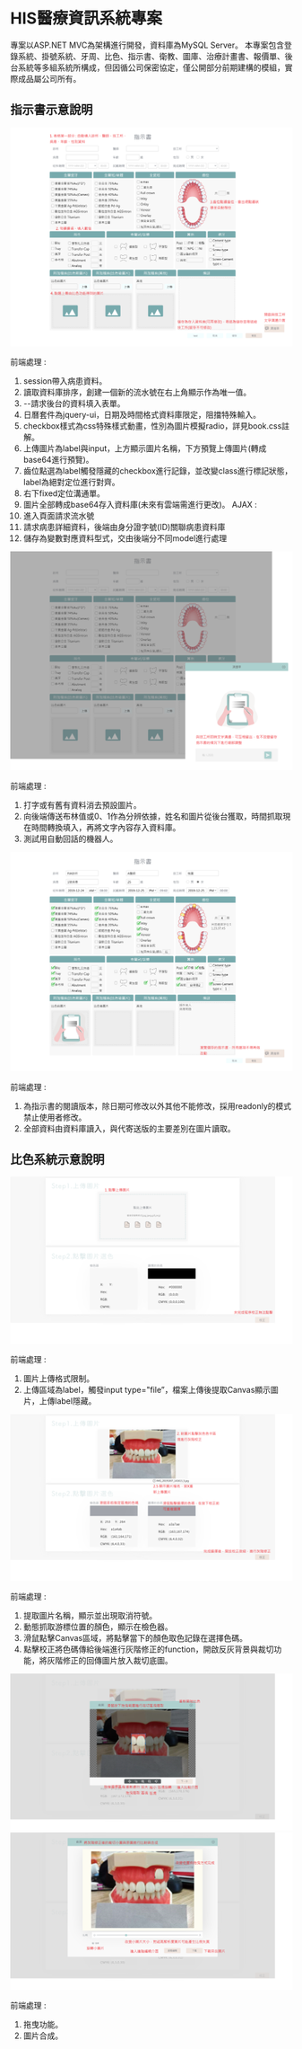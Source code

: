 # HIS醫療資訊系統專案
專案以ASP.NET MVC為架構進行開發，資料庫為MySQL Server。
本專案包含登錄系統、掛號系統、牙周、比色、指示書、衛教、圖庫、治療計畫書、報價單、後台系統等多組系統所構成，但因循公司保密協定，僅公開部分前期建構的模組，實際成品屬公司所有。

## 指示書示意說明
![image](https://github.com/ringfong/HISSystem/blob/master/ReadMeImg/%E6%8C%87%E7%A4%BA%E6%9B%B801.png)

前端處理 : 
1. session帶入病患資料。
2. 讀取資料庫排序，創建一個新的流水號在右上角顯示作為唯一值。
3. --請求後台的資料填入表單。
4. 日曆套件為jquery-ui，日期及時間格式資料庫限定，阻擋特殊輸入。
5. checkbox樣式為css特殊樣式動畫，性別為圖片模擬radio，詳見book.css註解。
6. 上傳圖片為label與input，上方顯示圖片名稱，下方預覽上傳圖片(轉成base64進行預覽)。
7. 齒位點選為label觸發隱藏的checkbox進行記錄，並改變class進行標記狀態，label為絕對定位進行對齊。
8. 右下fixed定位溝通單。
9. 圖片全部轉成base64存入資料庫(未來有雲端需進行更改)。
AJAX :
1. 進入頁面請求流水號
2. 請求病患詳細資料，後端由身分證字號(ID)關聯病患資料庫
3. 儲存為變數對應資料型式，交由後端分不同model進行處理

![image](https://github.com/ringfong/HISSystem/blob/master/ReadMeImg/%E6%8C%87%E7%A4%BA%E6%9B%B802.png)

前端處理 : 
1. 打字或有舊有資料消去預設圖片。
2. 向後端傳送布林值或0、1作為分辨依據，姓名和圖片從後台獲取，時間抓取現在時間轉換填入，再將文字內容存入資料庫。
3. 測試用自動回話的機器人。

![image](https://github.com/ringfong/HISSystem/blob/master/ReadMeImg/%E6%8C%87%E7%A4%BA%E6%9B%B803.png)

前端處理 :
1. 為指示書的閱讀版本，除日期可修改以外其他不能修改，採用readonly的模式禁止使用者修改。
2. 全部資料由資料庫讀入，與代寄送版的主要差別在圖片讀取。

## 比色系統示意說明

![image](https://github.com/ringfong/HISSystem/blob/master/ReadMeImg/%E6%AF%94%E8%89%B2%E8%A3%81%E5%88%8701.png)

前端處理 : 
1. 圖片上傳格式限制。
2. 上傳區域為label，觸發input type="file”，檔案上傳後提取Canvas顯示圖片，上傳label隱藏。

![image](https://github.com/ringfong/HISSystem/blob/master/ReadMeImg/%E6%AF%94%E8%89%B2%E8%A3%81%E5%88%8702.png)

前端處理 :
1. 提取圖片名稱，顯示並出現取消符號。
2. 動態抓取游標位置的顏色，顯示在檢色器。
3. 滑鼠點擊Canvas區域，將點擊當下的顏色取色記錄在選擇色碼。
4. 點擊校正將色碼傳給後端進行灰階修正的function，開啟反灰背景與裁切功能，將灰階修正的回傳圖片放入裁切底圖。

![image](https://github.com/ringfong/HISSystem/blob/master/ReadMeImg/%E6%AF%94%E8%89%B2%E8%A3%81%E5%88%8703.png)
![image](https://github.com/ringfong/HISSystem/blob/master/ReadMeImg/%E6%AF%94%E8%89%B2%E8%A3%81%E5%88%8704.png)

前端處理 :
1. 拖曳功能。
2. 圖片合成。
